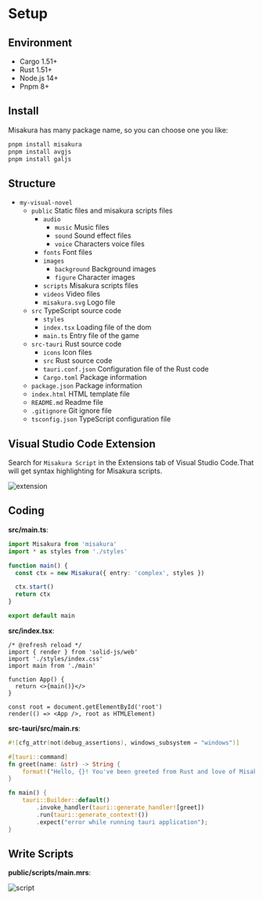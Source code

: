 # Setup

## Environment

- Cargo 1.51+
- Rust 1.51+
- Node.js 14+
- Pnpm 8+

## Install

Misakura has many package name, so you can choose one you like:

```bash
pnpm install misakura
pnpm install avgjs
pnpm install galjs
```

## Structure

- `my-visual-novel`
  - `public` Static files and misakura scripts files
    - `audio`
      - `music` Music files
      - `sound` Sound effect files
      - `voice` Characters voice files
    - `fonts` Font files
    - `images`
      - `background` Background images
      - `figure` Character images
    - `scripts` Misakura scripts files
    - `videos` Video files
    - `misakura.svg` Logo file
  - `src` TypeScript source code
    - `styles`
    - `index.tsx` Loading file of the dom
    - `main.ts` Entry file of the game
  - `src-tauri` Rust source code
    - `icons` Icon files
    - `src` Rust source code
    - `tauri.conf.json` Configuration file of the Rust code
    - `Cargo.toml` Package information
  - `package.json` Package information
  - `index.html` HTML template file
  - `README.md` Readme file
  - `.gitignore` Git ignore file
  - `tsconfig.json` TypeScript configuration file

## Visual Studio Code Extension

Search for `Misakura Script` in the Extensions tab of Visual Studio Code.That will get syntax highlighting for Misakura scripts.

![extension](https://pic.imgdb.cn/item/66c9c0f1d9c307b7e94f2666.png)

## Coding

**src/main.ts**:

```typescript
import Misakura from 'misakura'
import * as styles from './styles'

function main() {
  const ctx = new Misakura({ entry: 'complex', styles })

  ctx.start()
  return ctx
}

export default main
```

**src/index.tsx**:

```tsx
/* @refresh reload */
import { render } from 'solid-js/web'
import './styles/index.css'
import main from './main'

function App() {
  return <>{main()}</>
}

const root = document.getElementById('root')
render(() => <App />, root as HTMLElement)
```

**src-tauri/src/main.rs**:

```rust
#![cfg_attr(not(debug_assertions), windows_subsystem = "windows")]

#[tauri::command]
fn greet(name: &str) -> String {
    format!("Hello, {}! You've been greeted from Rust and love of Misakura!", name)
}

fn main() {
    tauri::Builder::default()
        .invoke_handler(tauri::generate_handler![greet])
        .run(tauri::generate_context!())
        .expect("error while running tauri application");
}

```

## Write Scripts

**public/scripts/main.mrs**:

![script](https://pic.imgdb.cn/item/65f832d29f345e8d0328d459.png)
